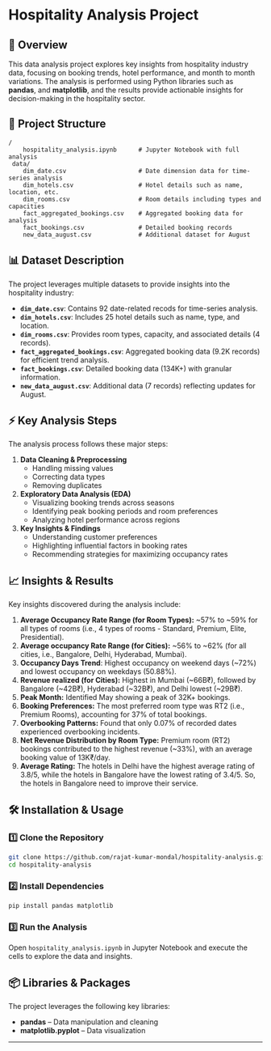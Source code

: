 # Hospitality Analysis Project



## 📌 Overview

This data analysis project explores key insights from hospitality industry data, focusing on booking trends, hotel performance, and month to month variations. The analysis is performed using Python libraries such as **pandas**, and **matplotlib**, and the results provide actionable insights for decision-making in the hospitality sector.

## 📂 Project Structure

```
/
    hospitality_analysis.ipynb      # Jupyter Notebook with full analysis
 data/
    dim_date.csv                    # Date dimension data for time-series analysis
    dim_hotels.csv                  # Hotel details such as name, location, etc.
    dim_rooms.csv                   # Room details including types and capacities
    fact_aggregated_bookings.csv    # Aggregated booking data for analysis
    fact_bookings.csv               # Detailed booking records
    new_data_august.csv             # Additional dataset for August
```

## 📊 Dataset Description

The project leverages multiple datasets to provide insights into the hospitality industry:

- **`dim_date.csv`**: Contains 92 date-related recods for time-series analysis. 
- **`dim_hotels.csv`**: Includes 25 hotel details such as name, type, and location.
- **`dim_rooms.csv`**: Provides room types, capacity, and associated details (4 records).
- **`fact_aggregated_bookings.csv`**: Aggregated booking data (9.2K records) for efficient trend analysis.
- **`fact_bookings.csv`**: Detailed booking data (134K+) with granular information.
- **`new_data_august.csv`**: Additional data (7 records) reflecting updates for August.

## ⚡ Key Analysis Steps

The analysis process follows these major steps:

1. **Data Cleaning & Preprocessing**
   - Handling missing values
   - Correcting data types
   - Removing duplicates
2. **Exploratory Data Analysis (EDA)**
   - Visualizing booking trends across seasons
   - Identifying peak booking periods and room preferences
   - Analyzing hotel performance across regions
3. **Key Insights & Findings**
   - Understanding customer preferences
   - Highlighting influential factors in booking rates
   - Recommending strategies for maximizing occupancy rates

## 📈 Insights & Results

Key insights discovered during the analysis include:

1. **Average Occupancy Rate Range (for Room Types):** ~57% to ~59% for all types of rooms (i.e., 4 types of rooms - Standard, Premium, Elite, Presidential).
2. **Average occupancy Rate Range (for Cities):** ~56% to ~62% (for all cities, i.e., Bangalore, Delhi, Hyderabad, Mumbai).
3. **Occupancy Days Trend**: Highest occupancy on weekend days (~72%) and lowest occupancy on weekdays (50.88%).
4. **Revenue realized (for Cities):** Highest in Mumbai (~66B₹), followed by Bangalore (~42B₹), Hyderabad (~32B₹), and Delhi lowest (~29B₹).
5. **Peak Month:** Identified May showing a peak of 32K+ bookings.
6. **Booking Preferences:** The most preferred room type was RT2 (i.e., Premium Rooms), accounting for 37% of total bookings.
7. **Overbooking Patterns:** Found that only 0.07% of recorded dates experienced overbooking incidents.
8. **Net Revenue Distribution by Room Type:** Premium room (RT2) bookings contributed to the highest revenue (~33%), with an average booking value of 13K₹/day.
9. **Average Rating:** The hotels in Delhi have the highest average rating of 3.8/5, while the hotels in Bangalore have the lowest rating of 3.4/5. So, the hotels in Bangalore need to improve their service.


## 🛠 Installation & Usage

### 1️⃣ Clone the Repository

```bash
git clone https://github.com/rajat-kumar-mondal/hospitality-analysis.git
cd hospitality-analysis
```

### 2️⃣ Install Dependencies

```bash
pip install pandas matplotlib
```

### 3️⃣ Run the Analysis

Open `hospitality_analysis.ipynb` in Jupyter Notebook and execute the cells to explore the data and insights.

## 📦 Libraries & Packages

The project leverages the following key libraries:

- **pandas** – Data manipulation and cleaning
- **matplotlib.pyplot** – Data visualization

---

